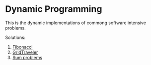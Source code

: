 # Dynamic Programming

This is the dynamic implementations of commong software intensive problems.

Solutions:
1. [Fibonacci](https://github.com/LuizGuerra/Dynamic-Programming/blob/main/src/Fibonacci.java)
2. [GridTraveler](https://github.com/LuizGuerra/Dynamic-Programming/blob/main/src/GridTraveler.java)
3. [Sum problems](https://github.com/LuizGuerra/Dynamic-Programming/blob/main/src/Sum.java)
